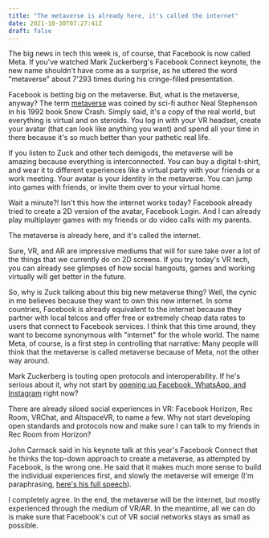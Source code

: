 ```yaml
---
title: "The metaverse is already here, it's called the internet"
date: 2021-10-30T07:27:41Z
draft: false
---
```


The big news in tech this week is, of course, that Facebook is now called Meta. If you've watched Mark Zuckerberg's Facebook Connect keynote, the new name shouldn't have come as a surprise, as he uttered the word "metaverse" about 7'293 times during his cringe-filled presentation.

Facebook is betting big on the metaverse. But, what is the metaverse, anyway? The term [metaverse](https://en.wikipedia.org/wiki/Metaverse) was coined by sci-fi author Neal Stephenson in his 1992 book Snow Crash. Simply said, it's a copy of the real world, but everything is virtual and on steroids. You log in  with your VR headset, create your avatar (that can look like anything you want) and spend all your time in there because it's so much better than your pathetic real life.

If you listen to Zuck and other tech demigods, the metaverse will be amazing because everything is interconnected. You can buy a digital t-shirt, and wear it to different experiences like a virtual party with your friends or a work meeting. Your avatar is your identity in the metaverse. You can jump into games with friends, or invite them over to your virtual home.

Wait a minute?! Isn't this how the internet works today? Facebook already tried to create a 2D version of the avatar, Facebook Login. And I can already play multiplayer games with my friends or do video calls with my parents.

The metaverse is already here, and it's called the internet.

Sure, VR, and AR are impressive mediums that will for sure take over a lot of the things that we currently do on 2D screens. If you try today's VR tech, you can already see glimpses of how social hangouts, games and working virtually will get better in the future.

So, why is Zuck talking about this big new metaverse thing? Well, the cynic in me believes because they want to own this new internet. In some countries, Facebook is already equivalent to the internet because they partner with local telcos and offer free or extremely cheap data rates to users that connect to Facebook services. I think that this time around, they want to become synonymous with "internet" for the whole world. The name Meta, of course, is a first step in controlling that narrative: Many people will think that the metaverse is called metaverse because of Meta, not the other way around.

Mark Zuckerberg is touting open protocols and interoperability. If he's serious about it, why not start by [opening up Facebook, WhatsApp, and Instagram](/post/social-media-decentralized-by-law/) right now?

There are already siloed social experiences in VR: Facebook Horizon, Rec Room, VRChat, and AltspaceVR, to name a few. Why not start developing open standards and protocols now and make sure I can talk to my friends in Rec Room from Horizon?

John Carmack said in his keynote talk at this year's Facebook Connect that he thinks the top-down approach to create a metaverse, as attempted by Facebook, is the wrong one. He said that it makes much more sense to build the individual experiences first, and slowly the metaverse will emerge (I'm paraphrasing, [here's his full speech](https://www.youtube.com/watch?v=BnSUk0je6oo)).

I completely agree. In the end, the metaverse will be the internet, but mostly experienced through the medium of VR/AR. In the meantime, all we can do is make sure that Facebook's cut of VR social networks stays as small as possible.